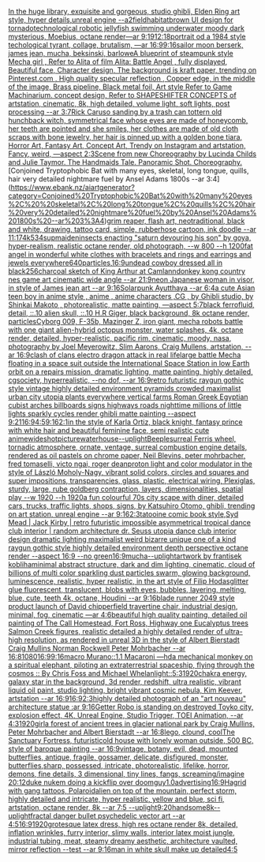 [In the huge library, exquisite and gorgeous, studio ghibli, Elden Ring art style, hyper details,unreal engine --a2](https://www.ebank.nz/aiartgenerator?category=In%20the%20huge%20library%2C%20exquisite%20and%20gorgeous%2C%20studio%20ghibli%2C%20Elden%20Ring%20art%20style%2C%20hyper%20details%2Cunreal%20engine%20--a2)[field](https://www.ebank.nz/aiartgenerator?category=field)[habitat](https://www.ebank.nz/aiartgenerator?category=habitat)[](https://www.ebank.nz/aiartgenerator?category=)[brown UI design for tornado](https://www.ebank.nz/aiartgenerator?category=brown%20UI%20design%20for%20tornado)[technological robotic jellyfish swimming underwater moody dark mysterious, Moebius, octane render—ar 9:19](https://www.ebank.nz/aiartgenerator?category=technological%20robotic%20jellyfish%20swimming%20underwater%20moody%20dark%20mysterious%2C%20Moebius%2C%20octane%20render%E2%80%94ar%209%3A19)[12:18](https://www.ebank.nz/aiartgenerator?category=12%3A18)[portrait od a 1984 style techological tyrant, collage, brutalism, —ar 16:9](https://www.ebank.nz/aiartgenerator?category=portrait%20od%20a%201984%20style%20techological%20tyrant%2C%20collage%2C%20brutalism%2C%20%E2%80%94ar%2016%3A9)[9:16](https://www.ebank.nz/aiartgenerator?category=9%3A16)[sailor moon berserk, james jean, mucha, beksinski, barlowe](https://www.ebank.nz/aiartgenerator?category=sailor%20moon%20berserk%2C%20james%20jean%2C%20mucha%2C%20beksinski%2C%20barlowe)[A blueprint of steampunk style Mecha girl , Refer to  Alita of film Alita: Battle Angel , fully displayed, Beautiful face,  Character design, The background is kraft paper,  trending on Pinterest.com  , High quality specular reflection ,  Copper  edge, in the middle of the image, Brass pipeline,  Black metal foil,  Art style Refer to Game Machinarium.  concept design, Refer to SHAPESHIFTER CONCEPTS  of artstation, cinematic,  8k, high detailed,  volume light,  soft lights,  post processing    --ar 3:7](https://www.ebank.nz/aiartgenerator?category=A%20blueprint%20of%20steampunk%20style%20Mecha%20girl%20%2C%20Refer%20to%20%20Alita%20of%20film%20Alita%3A%20Battle%20Angel%20%2C%20fully%20displayed%2C%20Beautiful%20face%2C%20%20Character%20design%2C%20The%20background%20is%20kraft%20paper%2C%20%20trending%20on%20Pinterest.com%20%20%2C%20High%20quality%20specular%20reflection%20%2C%20%20Copper%20%20edge%2C%20in%20the%20middle%20of%20the%20image%2C%20Brass%20pipeline%2C%20%20Black%20metal%20foil%2C%20%20Art%20style%20Refer%20to%20Game%20Machinarium.%20%20concept%20design%2C%20Refer%20to%20SHAPESHIFTER%20CONCEPTS%20%20of%20artstation%2C%20cinematic%2C%20%208k%2C%20high%20detailed%2C%20%20volume%20light%2C%20%20soft%20lights%2C%20%20post%20processing%20%20%20%20--ar%203%3A7)[Rick Caruso sanding by a trash can totter](https://www.ebank.nz/aiartgenerator?category=Rick%20Caruso%20sanding%20by%20a%20trash%20can%20totter)[n old hunchback witch, symmetrical face whose eyes are made of honeycomb, her teeth are pointed and she smiles, her clothes are made of old cloth scraps with bone jewelry, her hair is pinned up with a golden bone tiara, Horror Art, Fantasy Art, Concept Art, Trendy on Instagram and artstation, Fancy, weird, —aspect 2:3](https://www.ebank.nz/aiartgenerator?category=n%20old%20hunchback%20witch%2C%20symmetrical%20face%20whose%20eyes%20are%20made%20of%20honeycomb%2C%20her%20teeth%20are%20pointed%20and%20she%20smiles%2C%20her%20clothes%20are%20made%20of%20old%20cloth%20scraps%20with%20bone%20jewelry%2C%20her%20hair%20is%20pinned%20up%20with%20a%20golden%20bone%20tiara%2C%20Horror%20Art%2C%20Fantasy%20Art%2C%20Concept%20Art%2C%20Trendy%20on%20Instagram%20and%20artstation%2C%20Fancy%2C%20weird%2C%20%E2%80%94aspect%202%3A3)[Scene from new Choreography by Lucinda Childs and Julie Taymor.  The Handmaids Tale. Panoramic Shot. Choreography.](https://www.ebank.nz/aiartgenerator?category=Scene%20from%20new%20Choreography%20by%20Lucinda%20Childs%20and%20Julie%20Taymor.%20%20The%20Handmaids%20Tale.%20Panoramic%20Shot.%20Choreography.)[Conjoined Tryptophobic Bat with many eyes,  skeletal, long tongue, quills, hair very detailed nightmare fuel by Ansel Adams 1800s --ar 3:4](https://www.ebank.nz/aiartgenerator?category=Conjoined%20Tryptophobic%20Bat%20with%20many%20eyes%2C%20%20skeletal%2C%20long%20tongue%2C%20quills%2C%20hair%20very%20detailed%20nightmare%20fuel%20by%20Ansel%20Adams%201800s%20--ar%203%3A4)[grim reaper, flash art, neotraditional, black and white, drawing, tattoo card, simple, rubberhose cartoon, ink doodle --ar 11:17](https://www.ebank.nz/aiartgenerator?category=grim%20reaper%2C%20flash%20art%2C%20neotraditional%2C%20black%20and%20white%2C%20drawing%2C%20tattoo%20card%2C%20simple%2C%20rubberhose%20cartoon%2C%20ink%20doodle%20--ar%2011%3A17)[4k](https://www.ebank.nz/aiartgenerator?category=4k)[534](https://www.ebank.nz/aiartgenerator?category=534)[sup](https://www.ebank.nz/aiartgenerator?category=sup)[maiden](https://www.ebank.nz/aiartgenerator?category=maiden)[insects enacting "saturn devouring his son" by goya, hyper-realism, realistic octane render, old photograph, --w 800 --h 1200](https://www.ebank.nz/aiartgenerator?category=insects%20enacting%20%22saturn%20devouring%20his%20son%22%20by%20goya%2C%20hyper-realism%2C%20realistic%20octane%20render%2C%20old%20photograph%2C%20--w%20800%20--h%201200)[fat angel in wonderful white clothes with bracelets and rings and earrings and jewels everywhere](https://www.ebank.nz/aiartgenerator?category=fat%20angel%20in%20wonderful%20white%20clothes%20with%20bracelets%20and%20rings%20and%20earrings%20and%20jewels%20everywhere)[640](https://www.ebank.nz/aiartgenerator?category=640)[particles,](https://www.ebank.nz/aiartgenerator?category=particles%2C)[16:9](https://www.ebank.nz/aiartgenerator?category=16%3A9)[undead cowboy dressed all in black](https://www.ebank.nz/aiartgenerator?category=undead%20cowboy%20dressed%20all%20in%20black)[256](https://www.ebank.nz/aiartgenerator?category=256)[charcoal sketch of King Arthur at Camlann](https://www.ebank.nz/aiartgenerator?category=charcoal%20sketch%20of%20King%20Arthur%20at%20Camlann)[donkey kong country nes game art cinematic wide angle --ar 21:9](https://www.ebank.nz/aiartgenerator?category=donkey%20kong%20country%20nes%20game%20art%20cinematic%20wide%20angle%20--ar%2021%3A9)[neon Japanese woman in visor, in style of James jean art --ar 9:16](https://www.ebank.nz/aiartgenerator?category=neon%20Japanese%20woman%20in%20visor%2C%20in%20style%20of%20James%20jean%20art%20--ar%209%3A16)[Solarpunk Ayutthaya --ar 6:4](https://www.ebank.nz/aiartgenerator?category=Solarpunk%20Ayutthaya%20--ar%206%3A4)[a cute Asian teen boy in anime style , anime , anime characters ,CG , by Ghibli studio, by Shinkai Makoto , photorealistic, matte painting, —aspect 5:7](https://www.ebank.nz/aiartgenerator?category=a%20cute%20Asian%20teen%20boy%20in%20anime%20style%20%2C%20anime%20%2C%20anime%20characters%20%2CCG%20%2C%20by%20Ghibli%20studio%2C%20by%20Shinkai%20Makoto%20%2C%20photorealistic%2C%20matte%20painting%2C%20%E2%80%94aspect%205%3A7)[black ferrofluid, detail, ::.10 alien skull, ::.10 H.R Giger, black background, 8k octane render, particles](https://www.ebank.nz/aiartgenerator?category=black%20ferrofluid%2C%20detail%2C%20%3A%3A.10%20alien%20skull%2C%20%3A%3A.10%20H.R%20Giger%2C%20black%20background%2C%208k%20octane%20render%2C%20particles)[Cyborg 009, F-35b, Mazinger Z, iron giant, mecha robots battle with one giant alien-hybrid octopus monster, water splashes, 4k, octane render, detailed, hyper-realistic, pacific rim, cinematic, moody, nasa, photography by Joel Meyerowitz, Slim Aarons, Craig Mullens, artstation, --ar 16:9](https://www.ebank.nz/aiartgenerator?category=Cyborg%20009%2C%20F-35b%2C%20Mazinger%20Z%2C%20iron%20giant%2C%20mecha%20robots%20battle%20with%20one%20giant%20alien-hybrid%20octopus%20monster%2C%20water%20splashes%2C%204k%2C%20octane%20render%2C%20detailed%2C%20hyper-realistic%2C%20pacific%20rim%2C%20cinematic%2C%20moody%2C%20nasa%2C%20photography%20by%20Joel%20Meyerowitz%2C%20Slim%20Aarons%2C%20Craig%20Mullens%2C%20artstation%2C%20--ar%2016%3A9)[clash of clans electro dragon attack in real life](https://www.ebank.nz/aiartgenerator?category=clash%20of%20clans%20electro%20dragon%20attack%20in%20real%20life)[large battle Mecha floating in a space suit outside the International Space Station in low Earth orbit on a repairs mission, dramatic lighting, matte painting, highly detailed, cgsociety, hyperrealistic, --no dof, --ar 16:9](https://www.ebank.nz/aiartgenerator?category=large%20battle%20Mecha%20floating%20in%20a%20space%20suit%20outside%20the%20International%20Space%20Station%20in%20low%20Earth%20orbit%20on%20a%20repairs%20mission%2C%20dramatic%20lighting%2C%20matte%20painting%2C%20highly%20detailed%2C%20cgsociety%2C%20hyperrealistic%2C%20--no%20dof%2C%20--ar%2016%3A9)[retro futuristic raygun gothic style vintage highly detailed environment pyramids crowded maximalist urban city utopia plants everywhere vertical farms Roman Greek Egyptian cubist arches billboards signs highways roads nighttime millions of little lights sparkly cycles render ghibli matte painting --aspect 9:21](https://www.ebank.nz/aiartgenerator?category=retro%20futuristic%20raygun%20gothic%20style%20vintage%20highly%20detailed%20environment%20pyramids%20crowded%20maximalist%20urban%20city%20utopia%20plants%20everywhere%20vertical%20farms%20Roman%20Greek%20Egyptian%20cubist%20arches%20billboards%20signs%20highways%20roads%20nighttime%20millions%20of%20little%20lights%20sparkly%20cycles%20render%20ghibli%20matte%20painting%20--aspect%209%3A21)[16:9](https://www.ebank.nz/aiartgenerator?category=16%3A9)[4:5](https://www.ebank.nz/aiartgenerator?category=4%3A5)[9:16](https://www.ebank.nz/aiartgenerator?category=9%3A16)[2:1](https://www.ebank.nz/aiartgenerator?category=2%3A1)[in the style of Karla Ortiz, black knight, fantasy prince with white hair and beautiful feminine face, semi realistic cute anime](https://www.ebank.nz/aiartgenerator?category=in%20the%20style%20of%20Karla%20Ortiz%2C%20black%20knight%2C%20fantasy%20prince%20with%20white%20hair%20and%20beautiful%20feminine%20face%2C%20semi%20realistic%20cute%20anime)[wideshot](https://www.ebank.nz/aiartgenerator?category=wideshot)[picture](https://www.ebank.nz/aiartgenerator?category=picture)[waterhouse](https://www.ebank.nz/aiartgenerator?category=waterhouse)[--uplight](https://www.ebank.nz/aiartgenerator?category=--uplight)[Beeple](https://www.ebank.nz/aiartgenerator?category=Beeple)[](https://www.ebank.nz/aiartgenerator?category=)[surreal Ferris wheel, tornadic atmosphere, ornate, ventage, surreal combustion engine details, rendered as oil pastels on chrome paper, Neil Blevins, peter mohrbacher, fred tomaselli, victo ngai, roger dean](https://www.ebank.nz/aiartgenerator?category=surreal%20Ferris%20wheel%2C%20tornadic%20atmosphere%2C%20ornate%2C%20ventage%2C%20surreal%20combustion%20engine%20details%2C%20rendered%20as%20oil%20pastels%20on%20chrome%20paper%2C%20Neil%20Blevins%2C%20peter%20mohrbacher%2C%20fred%20tomaselli%2C%20victo%20ngai%2C%20roger%20dean)[proton light and color modulator in the style of László Moholy-Nagy, vibrant solid colors, circles and squares and super impositions, transparencies, glass, plastic, electrical wiring, Plexiglas, sturdy, large, rube goldberg contraption, layers, dimensionalities, spatial play --w 1920 --h 1920](https://www.ebank.nz/aiartgenerator?category=proton%20light%20and%20color%20modulator%20in%20the%20style%20of%20L%C3%A1szl%C3%B3%20Moholy-Nagy%2C%20vibrant%20solid%20colors%2C%20circles%20and%20squares%20and%20super%20impositions%2C%20transparencies%2C%20glass%2C%20plastic%2C%20electrical%20wiring%2C%20Plexiglas%2C%20sturdy%2C%20large%2C%20rube%20goldberg%20contraption%2C%20layers%2C%20dimensionalities%2C%20spatial%20play%20--w%201920%20--h%201920)[a fun colourful 70s city scape with diner, detailed cars, trucks, traffic lights, shops, signs, by Katsuhiro Otomo, ghibli, trending on art station, unreal engine --ar 9:16](https://www.ebank.nz/aiartgenerator?category=a%20fun%20colourful%2070s%20city%20scape%20with%20diner%2C%20detailed%20cars%2C%20trucks%2C%20traffic%20lights%2C%20shops%2C%20signs%2C%20by%20Katsuhiro%20Otomo%2C%20ghibli%2C%20trending%20on%20art%20station%2C%20unreal%20engine%20--ar%209%3A16)[2:3](https://www.ebank.nz/aiartgenerator?category=2%3A3)[tatooine comic book style,](https://www.ebank.nz/aiartgenerator?category=tatooine%20comic%20book%20style%2C)[Syd Mead | Jack Kirby | retro futuristic impossible asymmetrical tropical dance club interior | random architecture dr. Seuss utopia dance club interior design dramatic lighting maximalist weird bizarre unique one of a kind raygun gothic style highly detailed environment depth perspective octane render --aspect 16:9 --no green](https://www.ebank.nz/aiartgenerator?category=Syd%20Mead%20%7C%20Jack%20Kirby%20%7C%20retro%20futuristic%20impossible%20asymmetrical%20tropical%20dance%20club%20interior%20%7C%20random%20architecture%20dr.%20Seuss%20utopia%20dance%20club%20interior%20design%20dramatic%20lighting%20maximalist%20weird%20bizarre%20unique%20one%20of%20a%20kind%20raygun%20gothic%20style%20highly%20detailed%20environment%20depth%20perspective%20octane%20render%20--aspect%2016%3A9%20--no%20green)[16:9](https://www.ebank.nz/aiartgenerator?category=16%3A9)[mucha](https://www.ebank.nz/aiartgenerator?category=mucha)[--uplight](https://www.ebank.nz/aiartgenerator?category=--uplight)[artwork by frantisek kobliha](https://www.ebank.nz/aiartgenerator?category=artwork%20by%20frantisek%20kobliha)[minimal abstract structure, dark and dim lighting, cinematic, cloud of billions of multi color sparkling dust particles swarm, glowing background, luminescence, realistic, hyper realistic, in the art style of Filip Hodas](https://www.ebank.nz/aiartgenerator?category=minimal%20abstract%20structure%2C%20dark%20and%20dim%20lighting%2C%20cinematic%2C%20cloud%20of%20billions%20of%20multi%20color%20sparkling%20dust%20particles%20swarm%2C%20glowing%20background%2C%20luminescence%2C%20realistic%2C%20hyper%20realistic%2C%20in%20the%20art%20style%20of%20Filip%20Hodas)[glitter glue fluorescent, translucent, blobs with eyes, bubbles, layering, melting, blue, cute, teeth 4k, octane, Houdini --ar 9:16](https://www.ebank.nz/aiartgenerator?category=glitter%20glue%20fluorescent%2C%20translucent%2C%20blobs%20with%20eyes%2C%20bubbles%2C%20layering%2C%20melting%2C%20blue%2C%20cute%2C%20teeth%204k%2C%20octane%2C%20Houdini%20--ar%209%3A16)[blade runner 2049 style product launch of David chipperfield travertine chair, industrial design, minimal, fog, cinematic —ar 4:6](https://www.ebank.nz/aiartgenerator?category=blade%20runner%202049%20style%20product%20launch%20of%20David%20chipperfield%20travertine%20chair%2C%20industrial%20design%2C%20minimal%2C%20fog%2C%20cinematic%20%E2%80%94ar%204%3A6)[beautiful high quality painting, detailed oil painting of The Call Homestead, Fort Ross, Highway one Eucalyptus trees  Salmon Creek figures, realistic detailed a highly detailed render of ultra-high resolution, as rendered in unreal 3D in the style of Albert Bierstadt Craig Mullins Norman Rockwell Peter Mohrbacher  --ar 16:8](https://www.ebank.nz/aiartgenerator?category=beautiful%20high%20quality%20painting%2C%20detailed%20oil%20painting%20of%20The%20Call%20Homestead%2C%20Fort%20Ross%2C%20Highway%20one%20Eucalyptus%20trees%20%20Salmon%20Creek%20figures%2C%20realistic%20detailed%20a%20highly%20detailed%20render%20of%20ultra-high%20resolution%2C%20as%20rendered%20in%20unreal%203D%20in%20the%20style%20of%20Albert%20Bierstadt%20Craig%20Mullins%20Norman%20Rockwell%20Peter%20Mohrbacher%20%20--ar%2016%3A8)[1080](https://www.ebank.nz/aiartgenerator?category=1080)[16:9](https://www.ebank.nz/aiartgenerator?category=16%3A9)[9:16](https://www.ebank.nz/aiartgenerator?category=9%3A16)[macro Murano::1.1 Macaroni —hd](https://www.ebank.nz/aiartgenerator?category=macro%20Murano%3A%3A1.1%20Macaroni%20%E2%80%94hd)[a mechanical monkey on a spiritual elephant, piloting an extraterrestrial spaceship, flying through the cosmos :: By Chris Foss and Michael Whelan](https://www.ebank.nz/aiartgenerator?category=a%20mechanical%20monkey%20on%20a%20spiritual%20elephant%2C%20piloting%20an%20extraterrestrial%20spaceship%2C%20flying%20through%20the%20cosmos%20%3A%3A%20By%20Chris%20Foss%20and%20Michael%20Whelan)[light::](https://www.ebank.nz/aiartgenerator?category=light%3A%3A)[5:3](https://www.ebank.nz/aiartgenerator?category=5%3A3)[1920](https://www.ebank.nz/aiartgenerator?category=1920)[chakra energy, galaxy star in the background, 3d render, redshift, ultra realistic, vibrant liquid oil paint, studio lighting, bright vibrant cosmic nebula, Kim Keever, artstation --ar 16:9](https://www.ebank.nz/aiartgenerator?category=chakra%20energy%2C%20galaxy%20star%20in%20the%20background%2C%203d%20render%2C%20redshift%2C%20ultra%20realistic%2C%20vibrant%20liquid%20oil%20paint%2C%20studio%20lighting%2C%20bright%20vibrant%20cosmic%20nebula%2C%20Kim%20Keever%2C%20artstation%20--ar%2016%3A9)[16:9](https://www.ebank.nz/aiartgenerator?category=16%3A9)[2:3](https://www.ebank.nz/aiartgenerator?category=2%3A3)[highly detailed photograph of an "art nouveau" architecture statue :ar 9:16](https://www.ebank.nz/aiartgenerator?category=highly%20detailed%20photograph%20of%20an%20%22art%20nouveau%22%20architecture%20statue%20%3Aar%209%3A16)[Getter Robo is standing on destroyed Toyko city, explosion effect, 4K, Unreal Engine, Studio Trigger, TOEI Animation, --ar 4:3](https://www.ebank.nz/aiartgenerator?category=Getter%20Robo%20is%20standing%20on%20destroyed%20Toyko%20city%2C%20explosion%20effect%2C%204K%2C%20Unreal%20Engine%2C%20Studio%20Trigger%2C%20TOEI%20Animation%2C%20--ar%204%3A3)[1920](https://www.ebank.nz/aiartgenerator?category=1920)[girl](https://www.ebank.nz/aiartgenerator?category=girl)[a forest of ancient trees in glacier national park by Craig Mullins, Peter Mohrbacher and Albert Bierstadt --ar 16:8](https://www.ebank.nz/aiartgenerator?category=a%20forest%20of%20ancient%20trees%20in%20glacier%20national%20park%20by%20Craig%20Mullins%2C%20Peter%20Mohrbacher%20and%20Albert%20Bierstadt%20--ar%2016%3A8)[lego, clound, cool](https://www.ebank.nz/aiartgenerator?category=lego%2C%20clound%2C%20cool)[The Sanctuary Fortress, futuristic](https://www.ebank.nz/aiartgenerator?category=The%20Sanctuary%20Fortress%2C%20futuristic)[old house with lonely woman outside, 500 BC, style of baroque painting --ar 16:9](https://www.ebank.nz/aiartgenerator?category=old%20house%20with%20lonely%20woman%20outside%2C%20500%20BC%2C%20style%20of%20baroque%20painting%20--ar%2016%3A9)[vintage, botany, evil, dead, mounted butterflies, antique, fragile, gossamer, delicate, disfigured, monster, butterflies,sharp, possessed, intricate, photorealistic, lifelike, horror, demons, fine details, 3 dimensional, tiny lines, fangs, screaming](https://www.ebank.nz/aiartgenerator?category=vintage%2C%20botany%2C%20evil%2C%20dead%2C%20mounted%20butterflies%2C%20antique%2C%20fragile%2C%20gossamer%2C%20delicate%2C%20disfigured%2C%20monster%2C%20butterflies%2Csharp%2C%20possessed%2C%20intricate%2C%20photorealistic%2C%20lifelike%2C%20horror%2C%20demons%2C%20fine%20details%2C%203%20dimensional%2C%20tiny%20lines%2C%20fangs%2C%20screaming)[/imagine 20:12](https://www.ebank.nz/aiartgenerator?category=/imagine%2020%3A12)[duke nukem doing a kickflip over doomguy](https://www.ebank.nz/aiartgenerator?category=duke%20nukem%20doing%20a%20kickflip%20over%20doomguy)[1.0](https://www.ebank.nz/aiartgenerator?category=1.0)[advertising](https://www.ebank.nz/aiartgenerator?category=advertising)[16:9](https://www.ebank.nz/aiartgenerator?category=16%3A9)[Hagrid with gang tattoos, Polaroid](https://www.ebank.nz/aiartgenerator?category=Hagrid%20with%20gang%20tattoos%2C%20Polaroid)[alien on top of the mountain, perfect storm, highly detailed and intricate, hyper realistic, yellow and blue, sci fi, artstation, octane render, 8k --ar 7:5 --uplight](https://www.ebank.nz/aiartgenerator?category=alien%20on%20top%20of%20the%20mountain%2C%20perfect%20storm%2C%20highly%20detailed%20and%20intricate%2C%20hyper%20realistic%2C%20yellow%20and%20blue%2C%20sci%20fi%2C%20artstation%2C%20octane%20render%2C%208k%20--ar%207%3A5%20--uplight)[9:20](https://www.ebank.nz/aiartgenerator?category=9%3A20)[handsome](https://www.ebank.nz/aiartgenerator?category=handsome)[8k](https://www.ebank.nz/aiartgenerator?category=8k)[--uplight](https://www.ebank.nz/aiartgenerator?category=--uplight)[fractal danger bullet psychedelic vector art --ar 4:5](https://www.ebank.nz/aiartgenerator?category=fractal%20danger%20bullet%20psychedelic%20vector%20art%20--ar%204%3A5)[16:9](https://www.ebank.nz/aiartgenerator?category=16%3A9)[1920](https://www.ebank.nz/aiartgenerator?category=1920)[grotesque latex dress, high res octane render 8k, detailed, inflation wrinkles, furry interior, slimy walls, interior latex moist jungle, industrial tubing, meat, steamy dreamy aesthetic, architecture vaulted, mirror reflection --test --ar 9:16](https://www.ebank.nz/aiartgenerator?category=grotesque%20latex%20dress%2C%20high%20res%20octane%20render%208k%2C%20detailed%2C%20inflation%20wrinkles%2C%20furry%20interior%2C%20slimy%20walls%2C%20interior%20latex%20moist%20jungle%2C%20industrial%20tubing%2C%20meat%2C%20steamy%20dreamy%20aesthetic%2C%20architecture%20vaulted%2C%20mirror%20reflection%20--test%20--ar%209%3A16)[man in white skull make up detailed](https://www.ebank.nz/aiartgenerator?category=man%20in%20white%20skull%20make%20up%20detailed)[](https://www.ebank.nz/aiartgenerator?category=)[4:5](https://www.ebank.nz/aiartgenerator?category=4%3A5)